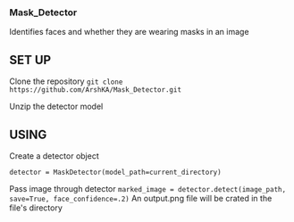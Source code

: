 ### Mask_Detector

Identifies faces and whether they are wearing masks in an image

## SET UP
Clone the repository
```git clone https://github.com/ArshKA/Mask_Detector.git```

Unzip the detector model

## USING

Create a detector object
```from main import MaskDetector
detector = MaskDetector(model_path=current_directory)
```

Pass image through detector
```marked_image = detector.detect(image_path, save=True, face_confidence=.2)```
An output.png file will be crated in the file's directory
